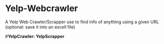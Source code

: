 # Yelp-Webcrawler
A Yelp Web Crawler/Scrapper use to find info of anything using a given URL (optional: save it into an excell file)

#**YelpCrawler: YelpScrapper**

